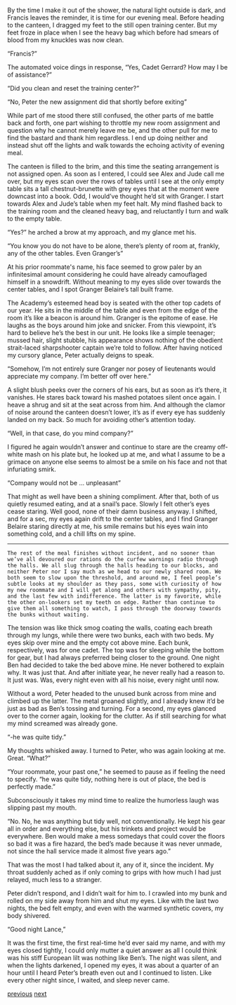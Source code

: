 
By the time I make it out of the shower, the natural light outside is dark, and Francis leaves the reminder, it is time for our evening meal. Before heading to the canteen, I dragged my feet to the still open training center. But my feet froze in place when I see the heavy bag which before had smears of blood from my knuckles was now clean.

“Francis?”

The automated voice dings in response, “Yes, Cadet Gerrard? How may I be of assistance?” 

“Did you clean and reset the training center?”

“No, Peter the new assignment did that shortly before exiting”

While part of me stood there still confused, the other parts of me battle back and forth, one part wishing to throttle my new room assignment and question why he cannot merely leave me be, and the other pull for me to find the bastard and thank him regardless. I end up doing neither and instead shut off the lights and walk towards the echoing activity of evening meal.

The canteen is filled to the brim, and this time the seating arrangement is not assigned open. As soon as I entered, I could see Alex and Jude call me over, but my eyes scan over the rows of tables until I see at the only empty table sits a tall chestnut-brunette with grey eyes that at the moment were downcast into a book. Odd, I would’ve thought he’d sit with Granger. I start towards Alex and Jude’s table when my feet halt. My mind flashed back to the training room and the cleaned heavy bag, and reluctantly I turn and walk to the empty table.

“Yes?”  he arched a brow at my approach, and my glance met his.

“You know you do not have to be alone, there’s plenty of room at, frankly, any of the other tables. Even Granger’s”

At his prior roommate's name, his face seemed to grow paler by an infinitesimal amount considering he could have already camouflaged himself in a snowdrift. Without meaning to my eyes slide over towards the center tables, and I spot Granger Belaire’s tall built frame.  

The Academy’s esteemed head boy is seated with the other top cadets of our year. He sits in the middle of the table and even from the edge of the room it’s like a beacon is around him. Granger is the epitome of ease. He laughs as the boys around him joke and snicker. From this viewpoint, it’s hard to believe he’s the best in our unit. He looks like a simple teenager; mussed hair, slight stubble, his appearance shows nothing of the obedient strait-laced sharpshooter captain we’re told to follow. After having noticed my cursory glance, Peter actually deigns to speak.

“Somehow, I’m not entirely sure Granger nor posey of lieutenants would appreciate my company. I’m better off over here.”

A slight blush peeks over the corners of his ears, but as soon as it’s there, it vanishes. He stares back toward his mashed potatoes silent once again. I heave a shrug and sit at the seat across from him. And although the clamor of noise around the canteen doesn’t lower, it’s as if every eye has suddenly landed on my back. So much for avoiding other’s attention today.

“Well, in that case, do you mind company?”

I figured he again wouldn’t answer and continue to stare are the creamy off-white mash on his plate but, he looked up at me, and what I assume to be a grimace on anyone else seems to almost be a smile on his face and not that infuriating smirk.

“Company would not be … unpleasant”

That might as well have been a shining compliment. After that, both of us quietly resumed eating, and at a snail’s pace. Slowly I felt other’s eyes cease staring. Well good, none of their damn business anyway. I shifted, and for a sec, my eyes again drift to the center tables, and I find Granger Belaire staring directly at me, his smile remains but his eyes wain into something cold, and a chill lifts on my spine.
***
	The rest of the meal finishes without incident, and no sooner than we’ve all devoured our rations do the curfew warnings radio through the halls. We all slug through the halls heading to our blocks, and neither Peter nor I say much as we head to our newly shared room. We both seem to slow upon the threshold, and around me, I feel people’s subtle looks at my shoulder as they pass, some with curiosity of how my new roommate and I will get along and others with sympathy, pity, and the last few with indifference. The latter is my favorite, while the other on-lookers set my teeth on edge. Rather than continue to give them all something to watch, I pass through the doorway towards the bunks without waiting. 

The tension was like thick smog coating the walls, coating each breath through my lungs, while there were two bunks, each with two beds. My eyes skip over mine and the empty cot above mine. Each bunk, respectively, was for one cadet. The top was for sleeping while the bottom for gear, but I had always preferred being closer to the ground. One night Ben had decided to take the bed above mine. He never bothered to explain why. It was just that. And after initiate year, he never really had a reason to. It just was. Was, every night even with all his noise, every night until now. 

Without a word, Peter headed to the unused bunk across from mine and climbed up the latter. The metal groaned slightly, and I already knew it’d be just as bad as Ben’s tossing and turning. For a second, my eyes glanced over to the corner again, looking for the clutter. As if still searching for what my mind screamed was already gone.

“-he was quite tidy.”

My thoughts whisked away. I turned to Peter, who was again looking at me. Great.
“What?”

“Your roommate, your past one,” he seemed to pause as if feeling the need to specify. 
“he was quite tidy, nothing here is out of place, the bed is perfectly made.”

Subconsciously it takes my mind time to realize the humorless laugh was slipping past my mouth.

“No. No, he was anything but tidy well, not conventionally. He kept his gear all in order and everything else, but his trinkets and project would be everywhere. Ben would make a mess somedays that could cover the floors so bad it was a fire hazard, the bed’s made because it was never unmade, not since the hall service made it almost five years ago.”

That was the most I had talked about it, any of it, since the incident. My throat suddenly ached as if only coming to grips with how much I had just relayed, much less to a stranger. 

Peter didn’t respond, and I didn’t wait for him to. I crawled into my bunk and rolled on my side away from him and shut my eyes. Like with the last two nights, the bed felt empty, and even with the warmed synthetic covers, my body shivered.

“Good night Lance,”

It was the first time, the first real-time he’d ever said my name, and with my eyes closed tightly, I could only mutter a quiet answer as all I could think was his stiff European lilt was nothing like Ben’s. 
The night was silent, and when the lights darkened, I opened my eyes, it was about a quarter of an hour until I heard Peter’s breath even out and I continued to listen. Like every other night since, I waited, and sleep never came.

[previous](topfour-00.html)
[next](topfour-02.html)